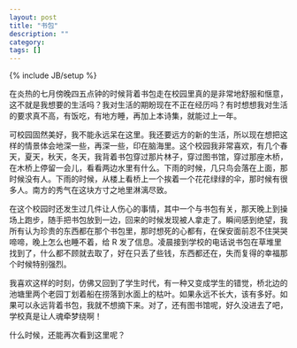 ```yaml
---
layout: post
title: "书包"
description: ""
category: 
tags: []
---
```

{% include JB/setup %}

在炎热的七月傍晚四五点钟的时候背着书包走在校园里真的是非常地舒服和惬意，这不就是我想要的生活吗？我对生活的期盼现在不正在经历吗？有时想想我对生活的要求真不高，有饭吃，有地方睡，再加上本诗集，就能过上一年。

可校园固然美好，我不能永远呆在这里。我还要远方的新的生活，所以现在想把这样的情景体会地深一些，再深一些，印在脑海里。这个校园我非常喜欢，有几个春天，夏天，秋天，冬天，我背着书包穿过那片林子，穿过图书馆，穿过那座木桥，在木桥上停留一会儿，看看两边水里有什么。下雨的时候，几只鸟会落在上面，那时候没有人。下雨的时候，从楼上看桥上一个挨着一个花花绿绿的伞，那时候有很多人。南方的秀气在这块方寸之地里淋漓尽致。

在这个校园时还发生过几件让人伤心的事情，其中一个与书包有关，那天晚上到操场上跑步，随手把书包放到一边，回来的时候发现被人拿走了。瞬间感到绝望，我所有认为珍贵的东西都在那个书包里，那时想死的心都有，在保安面前忍不住哭哭啼啼，晚上怎么也睡不着，给 R 发了信息。凌晨接到学校的电话说书包在草堆里找到了，什么都不顾就去取了，好在只丢了些钱，东西都还在，失而复得的幸福那个时候特别强烈。

我喜欢这样的时刻，仿佛又回到了学生时代，有一种又变成学生的错觉，桥北边的池塘里两个老园丁划着船在捞落到水面上的枯叶。如果永远不长大，该有多好。如果可以永远背着书包，我就不想摘下来。对了，还有图书馆呢，好久没进去了吧，学校真是让人魂牵梦绕啊！

什么时候，还能再次看到这里呢？
